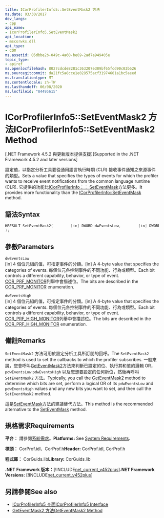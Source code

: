```yaml
---
title: ICorProfilerInfo5::SetEventMask2 方法
ms.date: 03/30/2017
dev_langs:
- cpp
api_name:
- IcorProfilerInfo5.SetEventMask2
api_location:
- mscorwks.dll
api_type:
- COM
ms.assetid: 05dbbe2b-049c-4a60-be69-2ad7a949405e
topic_type:
- apiref
ms.openlocfilehash: 8027cdcde8281c363207e309bf65fcd90c03b626
ms.sourcegitcommit: da21fc5a8cce1e028575acf31974681a1bc5aeed
ms.translationtype: MT
ms.contentlocale: zh-TW
ms.lasthandoff: 06/08/2020
ms.locfileid: "84495615"
---
```

# <a name="icorprofilerinfo5seteventmask2-method"></a><span data-ttu-id="b1102-102">ICorProfilerInfo5::SetEventMask2 方法</span><span class="sxs-lookup"><span data-stu-id="b1102-102">ICorProfilerInfo5::SetEventMask2 Method</span></span>
<span data-ttu-id="b1102-103">[.NET Framework 4.5.2 與更新版本提供支援]</span><span class="sxs-lookup"><span data-stu-id="b1102-103">[Supported in the .NET Framework 4.5.2 and later versions]</span></span>  
  
 <span data-ttu-id="b1102-104">設定值，以指定分析工具要從通用語言執行時期 (CLR) 接收事件通知之來源事件的類型。</span><span class="sxs-lookup"><span data-stu-id="b1102-104">Sets a value that specifies the types of events for which the profiler wants to receive event notifications from the common language runtime (CLR).</span></span> <span data-ttu-id="b1102-105">它提供的功能比[ICorProfilerInfo：： SetEventMask](icorprofilerinfo-seteventmask-method.md)方法更多。</span><span class="sxs-lookup"><span data-stu-id="b1102-105">It provides more functionality than the [ICorProfilerInfo::SetEventMask](icorprofilerinfo-seteventmask-method.md) method.</span></span>  
  
## <a name="syntax"></a><span data-ttu-id="b1102-106">語法</span><span class="sxs-lookup"><span data-stu-id="b1102-106">Syntax</span></span>  
  
```cpp
HRESULT SetEventMask2(        [in] DWORD dwEventsLow,        [in] DWORD dwEventsHigh  
);  
```  
  
## <a name="parameters"></a><span data-ttu-id="b1102-107">參數</span><span class="sxs-lookup"><span data-stu-id="b1102-107">Parameters</span></span>  
 `dwEventsLow`  
 <span data-ttu-id="b1102-108">[in] 4 個位元組的值，可指定事件的分類。</span><span class="sxs-lookup"><span data-stu-id="b1102-108">[in] A 4-byte value that specifies the categories of events.</span></span> <span data-ttu-id="b1102-109">每個位元各控制事件的不同功能、行為或類型。</span><span class="sxs-lookup"><span data-stu-id="b1102-109">Each bit controls a different capability, behavior, or type of event.</span></span> <span data-ttu-id="b1102-110">[COR_PRF_MONITOR](cor-prf-monitor-enumeration.md)列舉中會描述位。</span><span class="sxs-lookup"><span data-stu-id="b1102-110">The bits are described in the [COR_PRF_MONITOR](cor-prf-monitor-enumeration.md) enumeration.</span></span>  
  
 `dwEventsHigh`  
 <span data-ttu-id="b1102-111">[in] 4 個位元組的值，可指定事件的分類。</span><span class="sxs-lookup"><span data-stu-id="b1102-111">[in] A 4-byte value that specifies the categories of events.</span></span>  <span data-ttu-id="b1102-112">每個位元各控制事件的不同功能、行為或類型。</span><span class="sxs-lookup"><span data-stu-id="b1102-112">Each bit controls a different capability, behavior, or type of event.</span></span> <span data-ttu-id="b1102-113">[COR_PRF_HIGH_MONITOR](cor-prf-high-monitor-enumeration.md)列舉中會描述位。</span><span class="sxs-lookup"><span data-stu-id="b1102-113">The bits are described in the [COR_PRF_HIGH_MONITOR](cor-prf-high-monitor-enumeration.md) enumeration.</span></span>  
  
## <a name="remarks"></a><span data-ttu-id="b1102-114">備註</span><span class="sxs-lookup"><span data-stu-id="b1102-114">Remarks</span></span>  
 <span data-ttu-id="b1102-115">`SetEventMask2` 方法可用於設定分析工具所訂閱的回呼。</span><span class="sxs-lookup"><span data-stu-id="b1102-115">The `SetEventMask2` method is used to set the callbacks to which the profiler subscribes.</span></span> <span data-ttu-id="b1102-116">一般來說，您會呼叫[GetEventMask2](icorprofilerinfo5-geteventmask2-method.md)方法來判斷已設定的位、執行其和值的邏輯 OR， `pdwEventsLow` `pdwEventsHigh` 以及您想要設定的任何新位，然後再呼叫 `SetEventMask2` 方法。</span><span class="sxs-lookup"><span data-stu-id="b1102-116">Typically, you call the [GetEventMask2](icorprofilerinfo5-geteventmask2-method.md) method to determine which bits are set, perform a logical OR of its `pdwEventsLow` and `pdwEventsHigh` values and any new bits you want to set, and then call the `SetEventMask2` method.</span></span>  
  
 <span data-ttu-id="b1102-117">這是[SetEventMask](icorprofilerinfo-seteventmask-method.md)方法的建議替代方法。</span><span class="sxs-lookup"><span data-stu-id="b1102-117">This method is the recommended alternative to the [SetEventMask](icorprofilerinfo-seteventmask-method.md) method.</span></span>  
  
## <a name="requirements"></a><span data-ttu-id="b1102-118">規格需求</span><span class="sxs-lookup"><span data-stu-id="b1102-118">Requirements</span></span>  
 <span data-ttu-id="b1102-119">**平台：** 請參閱[系統需求](../../get-started/system-requirements.md)。</span><span class="sxs-lookup"><span data-stu-id="b1102-119">**Platforms:** See [System Requirements](../../get-started/system-requirements.md).</span></span>  
  
 <span data-ttu-id="b1102-120">**標頭：** CorProf.idl、CorProf.h</span><span class="sxs-lookup"><span data-stu-id="b1102-120">**Header:** CorProf.idl, CorProf.h</span></span>  
  
 <span data-ttu-id="b1102-121">**程式庫：** CorGuids.lib</span><span class="sxs-lookup"><span data-stu-id="b1102-121">**Library:** CorGuids.lib</span></span>  
  
 <span data-ttu-id="b1102-122">**.NET Framework 版本：**[!INCLUDE[net_current_v452plus](../../../../includes/net-current-v452plus-md.md)]</span><span class="sxs-lookup"><span data-stu-id="b1102-122">**.NET Framework Versions:** [!INCLUDE[net_current_v452plus](../../../../includes/net-current-v452plus-md.md)]</span></span>  
  
## <a name="see-also"></a><span data-ttu-id="b1102-123">另請參閱</span><span class="sxs-lookup"><span data-stu-id="b1102-123">See also</span></span>

- [<span data-ttu-id="b1102-124">ICorProfilerInfo5 介面</span><span class="sxs-lookup"><span data-stu-id="b1102-124">ICorProfilerInfo5 Interface</span></span>](icorprofilerinfo5-interface.md)
- [<span data-ttu-id="b1102-125">GetEventMask2 方法</span><span class="sxs-lookup"><span data-stu-id="b1102-125">GetEventMask2 Method</span></span>](icorprofilerinfo5-geteventmask2-method.md)
